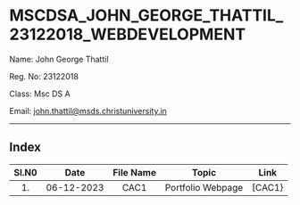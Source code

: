 # MSCDSA_JOHN_GEORGE_THATTIL_23122018_WEBDEVELOPMENT

Name: John George Thattil

Reg. No: 23122018

Class: Msc DS A

Email: john.thattil@msds.christuniversity.in

***
## Index
|Sl.N0|Date|File Name|Topic|Link|
|:----:|:----:|:---:|:----:|-----|
|1.|06-12-2023|CAC1|Portfolio Webpage|[CAC1}|()|
